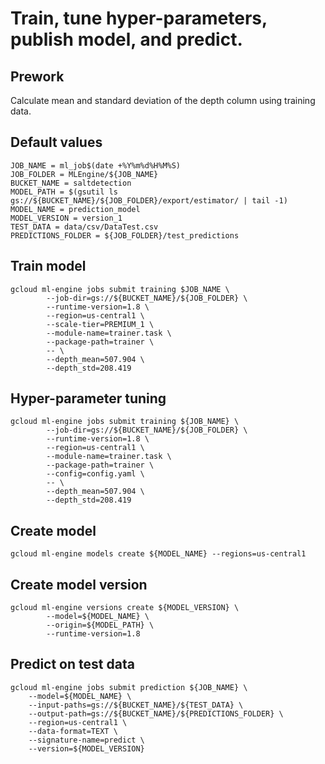 # Train, tune hyper-parameters, publish model, and predict.

## Prework
Calculate mean and standard deviation of the depth column using training data.

## Default values
```
JOB_NAME = ml_job$(date +%Y%m%d%H%M%S)
JOB_FOLDER = MLEngine/${JOB_NAME}
BUCKET_NAME = saltdetection
MODEL_PATH = $(gsutil ls gs://${BUCKET_NAME}/${JOB_FOLDER}/export/estimator/ | tail -1)
MODEL_NAME = prediction_model
MODEL_VERSION = version_1
TEST_DATA = data/csv/DataTest.csv
PREDICTIONS_FOLDER = ${JOB_FOLDER}/test_predictions
```

## Train model
```
gcloud ml-engine jobs submit training $JOB_NAME \
        --job-dir=gs://${BUCKET_NAME}/${JOB_FOLDER} \
        --runtime-version=1.8 \
        --region=us-central1 \
        --scale-tier=PREMIUM_1 \
        --module-name=trainer.task \
        --package-path=trainer \
        -- \
        --depth_mean=507.904 \
        --depth_std=208.419
```

## Hyper-parameter tuning
```
gcloud ml-engine jobs submit training ${JOB_NAME} \
        --job-dir=gs://${BUCKET_NAME}/${JOB_FOLDER} \
        --runtime-version=1.8 \
        --region=us-central1 \
        --module-name=trainer.task \
        --package-path=trainer \
        --config=config.yaml \
        -- \
        --depth_mean=507.904 \
        --depth_std=208.419
```

## Create model
```
gcloud ml-engine models create ${MODEL_NAME} --regions=us-central1
```

## Create model version
```
gcloud ml-engine versions create ${MODEL_VERSION} \
        --model=${MODEL_NAME} \
        --origin=${MODEL_PATH} \
        --runtime-version=1.8
```

## Predict on test data
```
gcloud ml-engine jobs submit prediction ${JOB_NAME} \
    --model=${MODEL_NAME} \
    --input-paths=gs://${BUCKET_NAME}/${TEST_DATA} \
    --output-path=gs://${BUCKET_NAME}/${PREDICTIONS_FOLDER} \
    --region=us-central1 \
    --data-format=TEXT \
    --signature-name=predict \
    --version=${MODEL_VERSION}
```